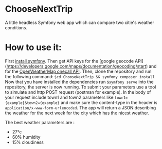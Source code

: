# ChooseNextTrip
A little headless Symfony web app which can compare two citie's weather conditions.

# How to use it:
First [install symfony](https://symfony.com/doc/4.2/setup.html#installing-symfony). Then get API keys for the [google geocode API] (https://developers.google.com/maps/documentation/geocoding/start) and for the [OpenWeatherMap onecall API](https://openweathermap.org/api/one-call-api?gclid=EAIaIQobChMIoOXN1Mqa6wIVBZ3VCh0GYwtDEAAYASAAEgJfP_D_BwE).
Then, clone the repository and run the following command: `$cd ChooseNextTrip && symfony composer install`
Now that you have installed the dependencies run `$symfony serve` into the repository, the server is now running.
To submit your parameters use a tool to simulate and http POST request (postman for example).
In the body of your request include town1 and town2 parameters like `town1={example}&town2={example}` and make sure the content-type in the header is `application/x-www-form-urlencoded`.
The app will return a JSON describing the weather for the next week for the city which has the nicest weather.

The best weather parameters are :
- 27°c
- 60% humidity
- 15% cloudiness

